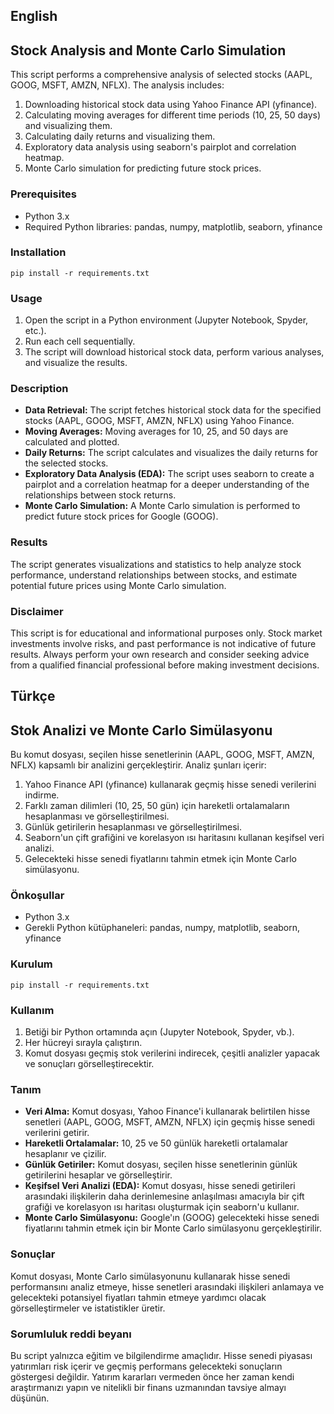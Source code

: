 ## English
## Stock Analysis and Monte Carlo Simulation
This script performs a comprehensive analysis of selected stocks (AAPL, GOOG, MSFT, AMZN, NFLX). The analysis includes:

1. Downloading historical stock data using Yahoo Finance API (yfinance).
2. Calculating moving averages for different time periods (10, 25, 50 days) and visualizing them.
3. Calculating daily returns and visualizing them.
4. Exploratory data analysis using seaborn's pairplot and correlation heatmap.
5. Monte Carlo simulation for predicting future stock prices.

### Prerequisites
- Python 3.x
- Required Python libraries: pandas, numpy, matplotlib, seaborn, yfinance

### Installation
	pip install -r requirements.txt
	
### Usage

1. Open the script in a Python environment (Jupyter Notebook, Spyder, etc.).
2. Run each cell sequentially.
3. The script will download historical stock data, perform various analyses, and visualize the results.

### Description
- **Data Retrieval:** The script fetches historical stock data for the specified stocks (AAPL, GOOG, MSFT, AMZN, NFLX) using Yahoo Finance.
- **Moving Averages:** Moving averages for 10, 25, and 50 days are calculated and plotted.
- **Daily Returns:** The script calculates and visualizes the daily returns for the selected stocks.
- **Exploratory Data Analysis (EDA):** The script uses seaborn to create a pairplot and a correlation heatmap for a deeper understanding of the relationships between stock returns.
- **Monte Carlo Simulation:** A Monte Carlo simulation is performed to predict future stock prices for Google (GOOG).

### Results
The script generates visualizations and statistics to help analyze stock performance, understand relationships between stocks, and estimate potential future prices using Monte Carlo simulation.

### Disclaimer
This script is for educational and informational purposes only. Stock market investments involve risks, and past performance is not indicative of future results. Always perform your own research and consider seeking advice from a qualified financial professional before making investment decisions.  

## Türkçe
## Stok Analizi ve Monte Carlo Simülasyonu
Bu komut dosyası, seçilen hisse senetlerinin (AAPL, GOOG, MSFT, AMZN, NFLX) kapsamlı bir analizini gerçekleştirir. Analiz şunları içerir:

1. Yahoo Finance API (yfinance) kullanarak geçmiş hisse senedi verilerini indirme.
2. Farklı zaman dilimleri (10, 25, 50 gün) için hareketli ortalamaların hesaplanması ve görselleştirilmesi.
3. Günlük getirilerin hesaplanması ve görselleştirilmesi.
4. Seaborn'un çift grafiğini ve korelasyon ısı haritasını kullanan keşifsel veri analizi.
5. Gelecekteki hisse senedi fiyatlarını tahmin etmek için Monte Carlo simülasyonu.

### Önkoşullar
- Python 3.x
- Gerekli Python kütüphaneleri: pandas, numpy, matplotlib, seaborn, yfinance

### Kurulum
	pip install -r requirements.txt

### Kullanım

1. Betiği bir Python ortamında açın (Jupyter Notebook, Spyder, vb.).
2. Her hücreyi sırayla çalıştırın.
3. Komut dosyası geçmiş stok verilerini indirecek, çeşitli analizler yapacak ve sonuçları görselleştirecektir.

### Tanım
- **Veri Alma:** Komut dosyası, Yahoo Finance'i kullanarak belirtilen hisse senetleri (AAPL, GOOG, MSFT, AMZN, NFLX) için geçmiş hisse senedi verilerini getirir.
- **Hareketli Ortalamalar:** 10, 25 ve 50 günlük hareketli ortalamalar hesaplanır ve çizilir.
- **Günlük Getiriler:** Komut dosyası, seçilen hisse senetlerinin günlük getirilerini hesaplar ve görselleştirir.
- **Keşifsel Veri Analizi (EDA):** Komut dosyası, hisse senedi getirileri arasındaki ilişkilerin daha derinlemesine anlaşılması amacıyla bir çift grafiği ve korelasyon ısı haritası oluşturmak için seaborn'u kullanır.
- **Monte Carlo Simülasyonu:** Google'ın (GOOG) gelecekteki hisse senedi fiyatlarını tahmin etmek için bir Monte Carlo simülasyonu gerçekleştirilir.

### Sonuçlar
Komut dosyası, Monte Carlo simülasyonunu kullanarak hisse senedi performansını analiz etmeye, hisse senetleri arasındaki ilişkileri anlamaya ve gelecekteki potansiyel fiyatları tahmin etmeye yardımcı olacak görselleştirmeler ve istatistikler üretir.

### Sorumluluk reddi beyanı
Bu script yalnızca eğitim ve bilgilendirme amaçlıdır. Hisse senedi piyasası yatırımları risk içerir ve geçmiş performans gelecekteki sonuçların göstergesi değildir. Yatırım kararları vermeden önce her zaman kendi araştırmanızı yapın ve nitelikli bir finans uzmanından tavsiye almayı düşünün.
